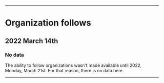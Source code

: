 
***

# Organization follows

## 2022 March 14th

### No data

The ability to follow organizations wasn't made available until 2022, Monday, March 21st. For that reason, there is no data here.

***
